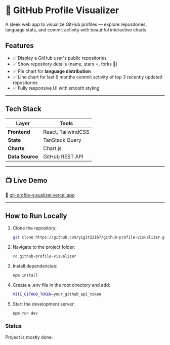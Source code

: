 # 🚀 GitHub Profile Visualizer

A sleek web app to visualize GitHub profiles — explore repositories, language stats, and commit activity with beautiful interactive charts.

## Features

- ✅ Display a GitHub user's public repositories
- ✅ Show repository details (name, stars ⭐, forks 🍴)
- ✅ Pie chart for **language distribution**
- ✅ Line chart for last 6 months commit activity of top 3 recently updated repositories
- ✅ Fully responsive UI with smooth styling

---

## Tech Stack

| Layer           | Tools              |
| --------------- | ------------------ |
| **Frontend**    | React, TailwindCSS |
| **State**       | TanStack Query     |
| **Charts**      | Chart.js           |
| **Data Source** | GitHub REST API    |

---

## 📺 Live Demo

🔗 [git-profile-visualizer.vercel.app](https://git-profile-visualizer.vercel.app/)

---

## How to Run Locally

1. Clone the repository:

   ```sh
   git clone https://github.com/yigit22167/github-profile-visualizer.git

   ```

2. Navigate to the project folder:

   ```sh
   cd github-profile-visualizer

   ```

3. Install dependencies:

   ```sh
   npm install

   ```

4. Create a .env file in the root directory and add:

   ```sh
   VITE_GITHUB_TOKEN=your_github_api_token

   ```

5. Start the development server:
   ```sh
   npm run dev
   ```

### Status

Project is mostly done.
